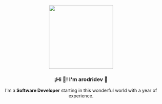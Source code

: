 <p align="center" width="300">
   <img align="center" width="200" src="https://avatars.githubusercontent.com/u/28929141?v=4" />
   <h3 align="center">¡Hi 👋! I'm arodridev 🚀</h3>
</p>

<p align="center">I'm a <strong>Software Developer</strong> starting in this wonderful world with a year of experience.<br /></p>

<!--
**arodridev/arodridev** is a ✨ _special_ ✨ repository because its `README.md` (this file) appears on your GitHub profile.

Here are some ideas to get you started:

- 🔭 I’m currently working on ...
- 🌱 I’m currently learning ...
- 👯 I’m looking to collaborate on ...
- 🤔 I’m looking for help with ...
- 💬 Ask me about ...
- 📫 How to reach me: ...
- 😄 Pronouns: ...
- ⚡ Fun fact: ...
-->
